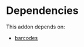 # Dependencies

This addon depends on:

- [barcodes](https://github.com/bringout/oca-ocb-technical)
